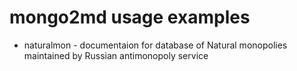 # mongo2md usage examples 

* naturalmon - documentaion for database of Natural monopolies maintained by Russian antimonopoly service